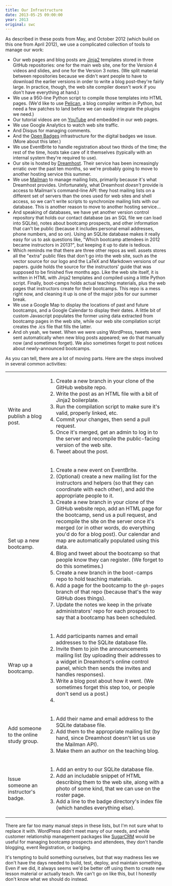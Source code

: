```yaml
---
title: Our Infrastructure
date: 2013-05-25 09:00:00
year: 2013
original: swc
---
```

<p>
  As described in these posts from
  May,
  and
  October
  2012
  (which build on
  this one
  from April 2012),
  we use a complicated collection of tools to manage our work:
</p>
<ul>
  <li>
    Our web pages and blog posts are <a href="http://jinja.pocoo.org/">Jinja2</a> templates
    stored in three GitHub repositories:
    one for the main web site,
    one for the Version 4 videos and slides,
    and one for the Version 3 notes.
    (We split material between repositories
    because we didn't want people to have to download the earlier versions
    in order to write a blog post–they're fairly large.
    In practice,
    though,
    the web site compiler doesn't work if you don't have everything at hand.)
  </li>
  <li>
    We use a 950-line Python script to compile those templates into HTML pages.
    (We'd like to use <a href="http://blog.getpelican.com/">Pelican</a>,
    a blog compiler written in Python,
    but need a few patches to land before we can easily integrate the plugins we need.)
  </li>
  <li>
    Our tutorial videos are on <a href="https://www.youtube.com/user/softwarecarpentry">YouTube</a>
    and embedded in our web pages.
  </li>
  <li>
    We use Google Analytics to watch web site traffic.
  </li>
  <li>
    And Disqus for managing comments.
  </li>
  <li>
    And the <a href="http://openbadges.org">Open Badges</a> infrastructure
    for the digital badges we issue.
    (More about this later.)
  </li>
  <li>
    We use EventBrite to handle registration
    about two thirds of the time;
    the rest of the time,
    hosts take care of it themselves
    (typically with an internal system they're required to use).
  </li>
  <li>
    Our site is hosted by <a href="http://www.dreamhost.com/">Dreamhost</a>.
    Their service has been increasingly erratic over the past ten months,
    so we're probably going to move to another hosting service this summer.
  </li>
  <li>
    We use <a href="http://www.gnu.org/software/mailman/">Mailman</a> to manage mailing lists,
    primarily because it's what Dreamhost provides.
    Unfortunately,
    what Dreamhost <em>doesn't</em> provide is access to Mailman's command-line API:
    they host mailing lists on a different set of servers
    than the ones used for web sites and shell access,
    so we can't write scripts to synchronize mailing lists with our database.
    This is another reason to move to another hosting service…
  </li>
  <li>
    And speaking of databases,
    we have yet another version control repository that holds our contact database
    (as an SQL file we can load into SQLite),
    notes about bootcamp prospects,
    and other information that can't be public
    (because it includes personal email addresses, phone numbers, and so on).
    Using an SQLite database makes it really easy for us to ask questions like,
    "Which bootcamp attendees in 2012 became instructors in 2013?",
    but keeping it up to date is tedious.
  </li>
  <li>
    Which reminds me that there are three other repos as well.
    assets
    stores all the "extra" public files that don't go into the web site,
    such as the vector source for our logo
    and the LaTeX and Markdown versions of our papers.
    guide
    holds the source for
    the instructors' guide
    that was supposed to be finished five months ago.
    Like the web site itself,
    it is written in HTML with Jinja2 templates
    and compiled using a little Python script.
    Finally,
    boot-camps
    holds actual teaching materials,
    plus the web pages that instructors create for their bootcamps.
    This repo is a mess right now,
    and cleaning it up is
    one of the major jobs
    for our summer break.
  </li>
  <li>
    We use a Google Map to display the locations of past and future bootcamps,
    and a Google Calendar to display their dates.
    A little bit of custom Javascript populates the former
    using data extracted from bootcamp pages in the web site,
    while our web site compilation script creates the .ics file
    that fills the latter.
  </li>
  <li>
    And oh yeah,
    we tweet.
    When we were using WordPress,
    tweets were sent automatically when new blog posts appeared;
    we do that manually now
    (and sometimes forget).
    We also sometimes forget to post notices about newly-announced bootcamps.
  </li>
</ul>
<p>
  As you can tell,
  there are a lot of moving parts.
  Here are the steps involved in several common activities:
</p>
<table class="centered">
  <tr>
    <td>Write and publish a blog post.</td>
    <td>
      <ol>
        <li>
          Create a new branch in your clone of the GitHub website repo.
        </li>
        <li>
          Write the post as an HTML file with a bit of Jinja2 boilerplate.
        </li>
        <li>
          Run the compilation script to make sure it's valid, properly linked, etc.
        </li>
        <li>
          Commit your changes, then send a pull request.
        </li>
        <li>
          Once it's merged,
          get an admin to log in to the server
          and recompile the public-facing version of the web site.
        </li>
        <li>
          Tweet about the post.
        </li>
      </ol>
    </td>
  </tr>
  <tr>
    <td>Set up a new bootcamp.</td>
    <td>
      <ol>
        <li>
          Create a new event on EventBrite.
        </li>
        <li>
          (Optional) create a new mailing list for the instructors and helpers
          (so that they can coordinate with each other),
          and add the appropriate people to it.
        </li>
        <li>
          Create a new branch in your clone of the GitHub website repo,
          add an HTML page for the bootcamp,
          send us a pull request,
          and recompile the site on the server once it's merged
          (or in other words,
          do everything you'd do for a blog post).
          Our calendar and map are automatically populated using this data.
        </li>
        <li>
          Blog and tweet about the bootcamp so that people know they can register.
          (We forget to do this sometimes.)
        </li>
        <li>
          Create a new branch in the boot-camps repo
          to hold teaching materials.
        </li>
        <li>
          Add a page for the bootcamp to the <code>gh-pages</code> branch of that repo
          (because that's the way GitHub does things).
        </li>
        <li>
          Update the notes we keep in the private administrators' repo for each prospect
          to say that a bootcamp has been scheduled.
        </li>
      </ol>
    </td>
  </tr>
  <tr>
    <td>Wrap up a bootcamp.</td>
    <td>
      <ol>
        <li>
          Add participants names and email addresses to the SQLite database file.
        </li>
        <li>
          Invite them to join the announcements mailing list
          (by uploading their addresses to a widget in Dreamhost's online control panel,
          which then sends the invites and handles responses).
        </li>
        <li>
          Write a blog post about how it went.
          (We sometimes forget this step too,
          or people don't send us a post.)
        </li>
        <li>
        </li>
      </ol>
    </td>
  </tr>
  <tr>
    <td>Add someone to the online study group.</td>
    <td>
      <ol>
        <li>
          Add their name and email address to the SQLite database file.
        </li>
        <li>
          Add them to the appropriate mailing list
          (by hand,
          since Dreamhost doesn't let us use the Mailman API).
        </li>
        <li>
          Make them an author on the
          teaching blog.
        </li>
      </ol>
    </td>
  </tr>
  <tr>
    <td>Issue someone an instructor's badge.</td>
    <td>
      <ol>
        <li>
          Add an entry to our SQLite database file.
        </li>
        <li>
          Add an includable snippet of HTML describing them to the web site,
          along with a photo of some kind,
          that we can use on the roster page.
        </li>
        <li>
          Add a line to the badge directory's index file
          (which handles everything else).
        </li>
      </ol>
    </td>
  </tr>
</table>
<p>
  There are far too many manual steps in these lists,
  but I'm not sure what to replace it with.
  WordPress didn't meet many of our needs,
  and while customer relationship management packages like <a href="http://www.sugarcrm.com/">SugarCRM</a>
  would be useful for managing bootcamp prospects and attendees,
  they don't handle blogging, event Registration, or badging.
</p>
<p>
  It's tempting to build something ourselves,
  but that way madness lies
  we don't have the days needed to build, test, deploy, and maintain something.
  Even if we did,
  it always seems we'd be better off using them
  to create new lesson material
  or actually teach.
  We can't go on like this,
  but I honestly don't know what we should do instead.
</p>
